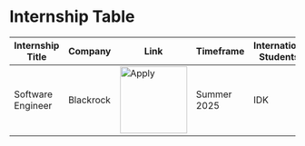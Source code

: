 # Internship Table
|Internship Title| Company | Link | Timeframe | International Students? | Industry | Academic Year|
|----------------|---------|------|-----------|-------------------------|----------|--------------|
|Software Engineer | Blackrock |   <a href="https://blackrock.tal.net/vx/lang-en-GB/mobile-0/brand-3/xf-1aa1a96c5ba3/candidate/so/pm/1/pl/1/opp/8163-2025-Summer-Internship-Program-AMERS/en-GB "><img src="https://imgur.com/a/DWW3qyW" width="118" alt="Apply"> | Summer 2025 | IDK | Finance | Juniors

